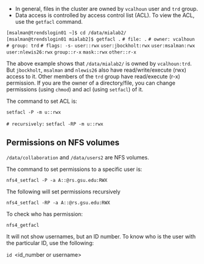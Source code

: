 -   In general, files in the cluster are owned by `vcalhoun` user and
    `trd` group.
-   Data access is controlled by access control list (ACL). To view the
    ACL, use the `getfacl` command.

`[msalman@trendslogin01 ~]$ cd /data/mialab2/`
`[msalman@trendslogin01 mialab2]$ getfacl .`
`# file: .`
`# owner: vcalhoun`
`# group: trd`
`# flags: -s-`
`user::rwx`
`user:jbockholt:rwx`
`user:msalman:rwx`
`user:nlewis26:rwx`
`group::r-x`
`mask::rwx`
`other::r-x`

The above example shows that `/data/mialab2/` is owned by
`vcalhoun:trd`. But `jbockholt`, `msalman` and `nlewis26` also have
read/write/execute (rwx) access to it. Other members of the `trd` group
have read/execute (r-x) permission. If you are the owner of a
directory/file, you can change permissions (using `chmod`) and acl
(using `setfacl`) of it.

The command to set ACL is:

`setfacl -P -m u:`<username>`:rwx `<directory>

`# recursively:`
`setfacl -RP -m u:`<username>`:rwx `<directory>

## Permissions on NFS volumes

`/data/collaboration` and `/data/users2` are NFS volumes.

The command to set permissions to a specific user is:

`nfs4_setfacl -P -a A::`<username>`@rs.gsu.edu:RWX `<directory>

The following will set permissions recursively

`nfs4_setfacl -RP -a A::`<username>`@rs.gsu.edu:RWX `<directory>

To check who has permission:

`nfs4_getfacl `<directory>

It will not show usernames, but an ID number. To know who is the user
with the particular ID, use the following:

`id `<id_number or username>